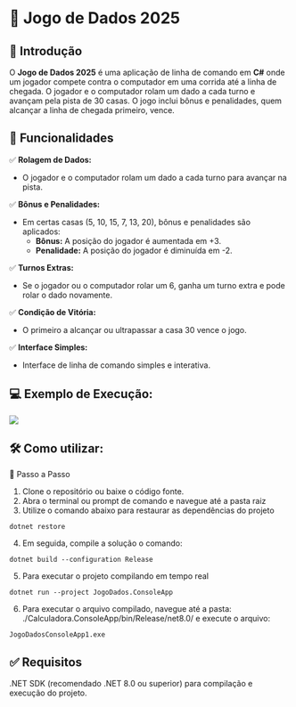 ﻿# 🎲 Jogo de Dados 2025  

## 📌 Introdução  

O **Jogo de Dados 2025** é uma aplicação de linha de comando em **C#** onde um jogador compete contra o computador em uma corrida até a linha de chegada. O jogador e o computador rolam um dado a cada turno e avançam pela pista de 30 casas. O jogo inclui bônus e penalidades, quem alcançar a linha de chegada primeiro, vence.

## 🚀 Funcionalidades  

✅ **Rolagem de Dados:**  
- O jogador e o computador rolam um dado a cada turno para avançar na pista.  

✅ **Bônus e Penalidades:**  
- Em certas casas (5, 10, 15, 7, 13, 20), bônus e penalidades são aplicados:  
  - **Bônus:** A posição do jogador é aumentada em +3.
  - **Penalidade:** A posição do jogador é diminuída em -2.

✅ **Turnos Extras:**  
- Se o jogador ou o computador rolar um 6, ganha um turno extra e pode rolar o dado novamente.

✅ **Condição de Vitória:**  
- O primeiro a alcançar ou ultrapassar a casa 30 vence o jogo.

✅ **Interface Simples:**  
- Interface de linha de comando simples e interativa.

## 💻 Exemplo de Execução:  

![](https://i.imgur.com/mG299CP.gif)

## 🛠 Como utilizar:
🚀 Passo a Passo

1. Clone o repositório ou baixe o código fonte.
2. Abra o terminal ou prompt de comando e navegue até a pasta raiz
3. Utilize o comando abaixo para restaurar as dependências do projeto

```
dotnet restore
```
4. Em seguida, compile a solução o comando:
```
dotnet build --configuration Release
```
5. Para executar o projeto compilando em tempo real
```
dotnet run --project JogoDados.ConsoleApp
```
6. Para executar o arquivo compilado, navegue até a pasta: ./Calculadora.ConsoleApp/bin/Release/net8.0/ e execute o arquivo:
```
JogoDadosConsoleApp1.exe
```

## ✅ Requisitos
.NET SDK (recomendado .NET 8.0 ou superior) para compilação e execução do projeto.